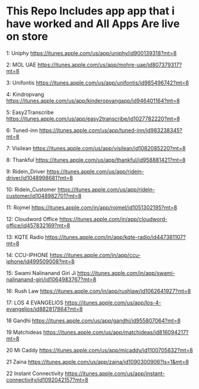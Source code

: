 # This Repo Includes app app that i have worked and All Apps Are live on store

1:
Uniphy
https://itunes.apple.com/us/app/uniphy/id900139318?mt=8

2: 
MOL UAE
https://itunes.apple.com/us/app/mohre-uae/id807379317?mt=8

3:
Unifontis
https://itunes.apple.com/us/app/unifontis/id985496742?mt=8

4:
Kindropvang
https://itunes.apple.com/us/app/kinderopvangapp/id946401164?mt=8

5:
Easy2Transcribe
https://itunes.apple.com/us/app/easy2transcribe/id1027782220?mt=8

6:
Tuned-inn
https://itunes.apple.com/us/app/tuned-inn/id983238345?mt=8

7:
Visilean
https://itunes.apple.com/us/app/visilean/id1082085220?mt=8

8:
Thankful
https://itunes.apple.com/us/app/thankful/id958881421?mt=8

9:
Ridein_Driver
https://itunes.apple.com/us/app/ridein-driver/id1048998681?mt=8

10:
Ridein_Customer
https://itunes.apple.com/us/app/ridein-customer/id1048982701?mt=8

11:
Rojmel
https://itunes.apple.com/in/app/rojmel/id1051302195?mt=8

12:
Cloudword Office
https://itunes.apple.com/in/app/cloudword-office/id457832169?mt=8

13:
KQTE Radio
https://itunes.apple.com/in/app/kqte-radio/id447381107?mt=8

14:
CCU-IPHONE
https://itunes.apple.com/in/app/ccu-iphone/id499509008?mt=8

15:
Swami Nalinanand Giri Ji
https://itunes.apple.com/in/app/swami-nalinanand-giri/id1064983767?mt=8

16:
Rush Law
https://itunes.apple.com/in/app/rushlaw/id1062641927?mt=8

17:
LOS 4 EVANGELIOS
https://itunes.apple.com/us/app/los-4-evangelios/id882817864?mt=8

18
Gandhi
https://itunes.apple.com/us/app/gandhi/id955807064?mt=8

19
Matchideas
https://itunes.apple.com/us/app/matchideas/id816094217?mt=8

20
Mi Caddy
https://itunes.apple.com/us/app/micaddy/id1100705632?mt=8

21
Zaina
https://itunes.apple.com/us/app/zaina/id1090300906?ls=1&mt=8

22
Instant Connectivity
https://itunes.apple.com/us/app/instant-connectivity/id1092042157?mt=8
